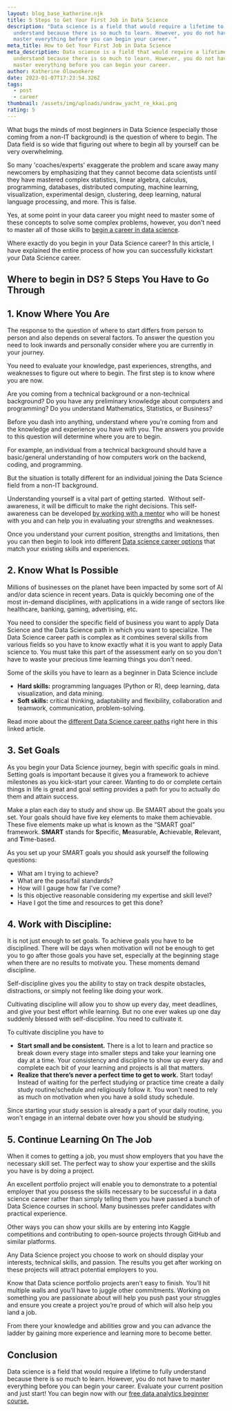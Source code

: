 ```yaml
---
layout: blog_base_katherine.njk
title: 5 Steps to Get Your First Job in Data Science
description: "Data science is a field that would require a lifetime to fully
  understand because there is so much to learn. However, you do not have to
  master everything before you can begin your career. "
meta_title: How to Get Your First Job in Data Science
meta_description: Data science is a field that would require a lifetime to fully
  understand because there is so much to learn. However, you do not have to
  master everything before you can begin your career.
author: Katherine Olowookere
date: 2023-01-07T17:23:54.326Z
tags:
  - post
  - career
thumbnail: /assets/img/uploads/undraw_yacht_re_kkai.png
rating: 5
---
```


What bugs the minds of most beginners in Data Science (especially those coming from a non-IT background) is the question of where to begin. The Data field is so wide that figuring out where to begin all by yourself can be very overwhelming. 

So many 'coaches/experts' exaggerate the problem and scare away many newcomers by emphasizing that they cannot become data scientists until they have mastered complex statistics, linear algebra, calculus, programming, databases, distributed computing, machine learning, visualization, experimental design, clustering, deep learning, natural language processing, and more. This is false.

Yes, at some point in your data career you might need to master some of these concepts to solve some complex problems, however, you don't need to master all of those skills to [begin a career in data science](https://saeedmirshekari.com/data-science-learning-program/). 

Where exactly do you begin in your Data Science career? In this article, I have explained the entire process of how you can successfully kickstart your Data Science career. 

<h2>Where to begin in DS? 5 Steps You Have to Go Through </h2>

<h2>1. Know Where You Are</h2>

The response to the question of where to start differs from person to person and also depends on several factors. To answer the question you need to look inwards and personally consider where you are currently in your journey.

You need to evaluate your knowledge, past experiences, strengths, and weaknesses to figure out where to begin. The first step is to know where you are now. 

Are you coming from a technical background or a non-technical background? Do you have any preliminary knowledge about computers and programming? Do you understand Mathematics, Statistics, or Business? 

Before you dash into anything, understand where you're coming from and the knowledge and experience you have with you. The answers you provide to this question will determine where you are to begin. 

For example, an individual from a technical background should have a basic/general understanding of how computers work on the backend, coding, and programming. 

But the situation is totally different for an individual joining the Data Science field from a non-IT background.

Understanding yourself is a vital part of getting started.  Without self-awareness, it will be difficult to make the right decisions. This self-awareness can be developed [by working with a mentor](https://saeedmirshekari.com/team//) who will be honest with you and can help you in evaluating your strengths and weaknesses. 

Once you understand your current position, strengths and limitations, then you can then begin to look into different [Data science career options](https://saeedmirshekari.com/blog/the-4-different-shades-of-data-scientists/) that match your existing skills and experiences.

<h2>2. Know What Is Possible</h2>

Millions of businesses on the planet have been impacted by some sort of AI and/or data science in recent years. Data is quickly becoming one of the most in-demand disciplines, with applications in a wide range of sectors like healthcare, banking, gaming, advertising, etc. 

You need to consider the specific field of business you want to apply Data Science and the Data Science path in which you want to specialize. The Data Science career path is complex as it combines several skills from various fields so you have to know exactly what it is you want to apply Data science to. You must take this part of the assessment early on so you don't have to waste your precious time learning things you don't need. 

Some of the skills you have to learn as a beginner in Data Science include 

* **Hard skills:** programming languages (Python or R), deep learning, data visualization, and data mining. 
* **Soft skills:** critical thinking, adaptability and flexibility, collaboration and teamwork, communication, problem-solving. 

Read more about the [different Data Science career paths](https://saeedmirshekari.com/blog/the-4-different-shades-of-data-scientists/) right here in this linked article.

<h2>3. Set Goals</h2>

As you begin your Data Science journey, begin with specific goals in mind. Setting goals is important because it gives you a framework to achieve milestones as you kick-start your career. Wanting to do or complete certain things in life is great and goal setting provides a path for you to actually do them and attain success. 

Make a plan each day to study and show up. Be SMART about the goals you set. Your goals should have five key elements to make them achievable. These five elements make up what is known as the “SMART goal” framework. **SMART** stands for **S**pecific, **M**easurable, **A**chievable, **R**elevant, and **T**ime-based. 

As you set up your SMART goals you should ask yourself the following questions: 

* What am I trying to achieve?
* What are the pass/fail standards?
* How will I gauge how far I've come?
* Is this objective reasonable considering my expertise and skill level?
* Have I got the time and resources to get this done?

<h2>4. Work with Discipline: </h2>

It is not just enough to set goals. To achieve goals you have to be disciplined. There will be days when motivation will not be enough to get you to go after those goals you have set, especially at the beginning stage when there are no results to motivate you. These moments demand discipline.

Self-discipline gives you the ability to stay on track despite obstacles, distractions, or simply not feeling like doing your work. 

Cultivating discipline will allow you to show up every day, meet deadlines, and give your best effort while learning. But no one ever wakes up one day suddenly blessed with self-discipline. You need to cultivate it.

To cultivate discipline you have to

* **Start small and be consistent.** There is a lot to learn and practice so break down every stage into smaller steps and take your learning one day at a time. Your consistency and discipline to show up every day and complete each bit of your learning and projects is all that matters. 
* **Realize that there’s never a perfect time to get to work.** Start today! Instead of waiting for the perfect studying or practice time create a daily study routine/schedule and religiously follow it. You won't need to rely as much on motivation when you have a solid study schedule.

Since starting your study session is already a part of your daily routine, you won't engage in an internal debate over how you should be studying.

<h2> 5. Continue Learning On The Job</h2>

When it comes to getting a job, you must show employers that you have the necessary skill set. The perfect way to show your expertise and the skills you have is by doing a project. 

An excellent portfolio project will enable you to demonstrate to a potential employer that you possess the skills necessary to be successful in a data science career rather than simply telling them you have passed a bunch of Data Science courses in school. Many businesses prefer candidates with practical experience.

Other ways you can show your skills are by entering into Kaggle competitions and contributing to open-source projects through GitHub and similar platforms.

Any Data Science project you choose to work on should display your interests, technical skills, and passion. The results you get after working on these projects will attract potential employers to you. 

Know that Data science portfolio projects aren’t easy to finish. You’ll hit multiple walls and you’ll have to juggle other commitments. Working on something you are passionate about will help you push past your struggles and ensure you create a project you’re proud of which will also help you land a job. 

From there your knowledge and abilities grow and you can advance the ladder by gaining more experience and learning more to become better.  

<h2>Conclusion</h2>

Data science is a field that would require a lifetime to fully understand because there is so much to learn. However, you do not have to master everything before you can begin your career. Evaluate your current position and just start! You can begin now with our [free data analytics beginner course.](https://saeedmirshekari.com/data-science-learning-program/)

<!--EndFragment-->